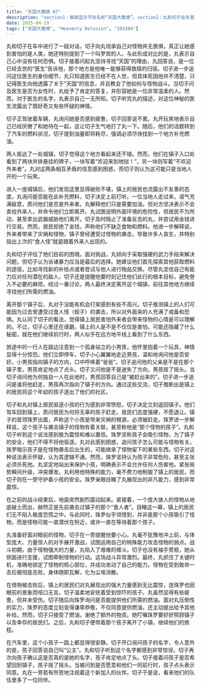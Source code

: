 ```yaml
---
title: "天国大魔境 07"
description: "section1：画面显示节目名称“天国大魔境”。section2：丸和切子在车里交谈。切子表示自己不怕怪物，但害怕人类，并提到了一个叫罗宾的人。丸则说自己什么都不怕。切子询问丸寻找“天国”的原因，丸回答说有位“医生”告诉他，那里是他能得到救赎的地方。切子追问医生的身份，丸说医生已经死了，但不清楚死因，只知道医生告诉了他“天国”的事，并教他如何对抗怪物。切子问医生是不是女性，丸说是，而且医生很温柔。切子问医生有没有名字，丸表示不知道。切子对这位神秘的医生表现出好奇和怀疑。section3：切子驾驶着汽车，丸问她是否疲倦，切子说不累。丸开玩笑说自己厌倦了和她在一起，切子生气地打了丸。他们谈到汽车的燃油即将耗尽，切子说需要尽快找到地方加油。section4：两人抵达一个看起来像小镇的地方。切子认为镇子看起来还不错。他们看到镇子入口处挂着写有“欢迎来到地狱！”和“不欢迎外来者”字样的牌子。丸觉得牌子上的信息自相矛盾，切子猜测这只是个玩笑。section5：他们进入镇子，发现镇子有些破败，镇上的居民看起来不太友好。丸问是否可以在这里加油，切子决定去问问看。一个当地居民走上前，态度充满敌意，询问他们是否是外来者。丸说明他们只是想加油，但居民表示不卖油给外来者，并让他们立刻离开。丸试图解释外面很危险，但居民坚持让他们走，甚至拿武器指着他们。切子阻止了准备动手的丸，试图用钱进行交易。居民拒绝了钱，声称他们不缺食物和燃料。他解释说，外来者带来了麻烦和怪物，镇子曾遭受怪物袭击，很多人因此丧生。他特别提到一个“人食い”（食人怪）是跟着外来者来的。section6：丸和切子讨论当前的情况。丸想通过武力解决问题，但切子认为打架是最后的手段，建议先尝试寻找其他加油点或进行物物交换。丸坚持自己能对付那些人，但切子提醒他不要忘记他们的最终目标，不要节外生枝。最终，他们决定离开镇子，到别处寻找燃油。section7：他们驾车离开了镇子。丸对没能打架感到有些不满。切子推测镇上的居民可能曾被蛭子（食人怪）袭击过，所以对外来者充满恐惧。丸同意切子的看法，认为镇上居民对外来者带来怪物的恐惧很真实。切子则在想镇上的人是否隐瞒了什么，或者只是单纯地害怕。他们在远处似乎看到了什么东西。section8：他们在路边发现了一个独自站着的小孩，小孩手里拿着一个玩具，看起来很害怕。他们停下车，切子小心翼翼地走近小孩，询问他是否还好。小孩指着镇子的方向，喊了一声“爸爸”。切子问小孩的爸爸是否在镇子里，小孩点头。切子问他是不是走丢了，小孩摇头。切子问他为什么一个人在这里，小孩说“被赶出来了”。切子追问是谁赶他出来的，小孩再次指向镇子。切子意识到镇上的居民把小孩赶了出来。section9：切子和丸都感到愤怒。切子决定返回镇子。他们驾车回到镇上，质问居民为何将小孩赶出来。居民们态度强硬，为首的珠罗出现，称小孩是“祸根”，必须被驱逐。珠罗解释说，小孩与袭击镇子的怪物有关，是“那个怪物的孩子”。丸和切子感到震惊。珠罗声称小孩会吸引怪物，为了保护镇子，他们才将他赶走。丸不解，询问小孩怎么会是怪物的孩子。珠罗暗示小孩是在怪物袭击后出生的，怪物可能留下了什么。切子对此表示怀疑，认为这不合逻辑。珠罗坚持小孩很危险，必须杀死。丸站出来保护小孩，表示不会让他们伤害他。冲突爆发，丸运用能力轻松击败了镇上的居民。切子则在一旁保护着小孩。珠罗对丸的能力感到震惊。section10：战斗结束后，地面开始震动。一个巨大的怪物从地面中钻出，正是之前袭击镇子的“人食い”。镇上的居民们惊恐万分。珠罗似乎意识到，小孩并没有吸引怪物，怪物可能一直就在附近，也许是在等待小孩。section11：丸准备迎战怪物。切子提醒他小心。丸冲上前与怪物搏斗，他试图用自己的能力攻击怪物的弱点。怪物体型庞大，力量惊人，丸一开始陷入苦战。切子也试图从旁协助，进行牵制。战斗异常激烈。丸抓住机会，瞄准怪物的核心部位，成功使用了能力。怪物被击败，化为尘埃消散。section12：怪物被击败后，镇上的居民们被丸的力量惊呆了，珠罗也说不出话来。切子安慰着受到惊吓的小孩。丸虽然疲惫，但没有受伤。切子问珠罗现在是否愿意给他们燃油。珠罗的态度变得谦卑，同意提供燃油和补给。切子拒绝了补给，只接受了燃油。她告诉珠罗好好照顾镇子和剩下的居民。随后，丸和切子带着小孩离开了镇子。section13：在车上，小孩一直很安静。切子问小孩叫什么名字，小孩回答说“公主”。丸和切子都感到意外。切子再次确认这是小孩的名字，小孩点头。切子问小孩想不想回镇子，小孩摇头。切子问小孩愿不愿意和他们一起走，小孩点头。丸若有所思地看着小孩。切子说，看来他们多了一个同伴。"
date: 2025-04-19
tags: ["天国大魔境", "Heavenly Delusion", "202304"]
---
```


丸和切子在车中进行了一段对话，切子向丸坦承自己对怪物并无畏惧，真正让她感到害怕的是人类，她还特别提到了一个叫罗宾的人。与此形成对比的是，丸表示自己心中没有任何恐惧。切子接着问起丸坚持寻找“天国”的理由，丸回答说，是一位已经去世的“医生”告诉他，那个地方是他唯一能够获得救赎的归宿。切子进一步追问这位医生的身份细节，丸只知道医生已经不在人世，但具体死因他并不清楚，只记得医生向他透露了关于“天国”的信息，并且教会了他如何与怪物战斗。当切子问及医生是否为女性时，丸给予了肯定的答复，并形容她是一位非常温柔的人。然而，对于医生的名字，丸表示自己一无所知。切子听完丸的描述，对这位神秘的医生流露出了既好奇又有些怀疑的神情。

切子正驾驶着车辆，丸询问她是否感到疲惫，切子回答说不累。丸开玩笑地表示自己已经厌倦了和她待在一起，这让切子生气地打了丸一下。随后，他们的话题转到了汽车的燃料状况，切子提到油量即将耗尽，强调必须尽快找到一个地方补充燃油。

两人抵达了一处城镇，切子觉得这个地方看起来还不错。然而，他们在镇子入口处看到了两块并排悬挂的牌子，一块写着“欢迎来到地狱！”，另一块则写着“不欢迎外来者”。丸对这两条相互矛盾的信息感到困惑，而切子则认为这可能只是当地人开的一个玩笑。

进入一座城镇后，他们发现这里显得破败不堪，镇上的居民也流露出不友善的态度。丸询问是否能在此补充燃料，切子决定上前打听。一位当地人走过来，语气充满敌意，质问他们是否是外来者。丸解释他们只是需要加油，但对方坚决表示不会卖给外来人，并命令他们立即离开。丸试图说明外面环境的危险性，但居民不为所动，甚至拿出武器威胁他们离开。切子及时阻止了准备反击的丸，并尝试用金钱进行交易。然而，居民拒绝了金钱，声称他们不缺乏食物和燃料。他进一步解释说，外来者带来了灾祸和怪物，镇子曾经遭受过怪物的袭击，导致许多人丧生，并特别指出上次的“食人怪”就是跟着外来人出现的。

丸和切子评估了他们目前的困境。面对挑战，丸倾向于采取强硬的武力手段来解决问题，但切子认为诉诸暴力应当是最后的选择。她建议他们首先探索其他获取燃料的途径，比如寻找新的补给点或者尝试与他人进行物品交换。尽管丸坚信自己有能力应对任何潜在的敌人，切子还是提醒他要时刻记住他们此行的根本目标，避免卷入不必要的麻烦。经过一番讨论，两人最终决定离开这个城镇，前往其他地方继续寻找他们所需的燃油。

离开那个镇子后，丸对于没能有机会打架感到有些不高兴。切子推测镇上的人们可能因为过去曾遭受过食人怪（蛭子）的袭击，所以对外面来的人充满了戒备和恐惧。丸认同了切子的看法，觉得镇上居民害怕外来者会带来怪物的心情是可以理解的。不过，切子心里还在琢磨，镇上的人是不是不仅仅是害怕，可能还隐藏了什么秘密。就在他们继续前行时，两人似乎在远方地平线上看到了什么东西。

旅途中的一行人在路边注意到一个孤身站立的小男孩，他怀里抱着一个玩具，神情显得十分惊恐。他们立即停车，切子小心翼翼地走近男孩，温和地询问他是否安好。小男孩指向镇子的方向，口中呼唤着“爸爸”。切子追问他的父亲是不是在那个镇子里，男孩肯定地点了点头。切子又问他是不是迷失了方向，男孩摇了摇头。当切子询问他为何独自一人在此地时，男孩回答自己是“被赶出来的”。切子进一步追问是谁将他赶走，男孩再次指向了镇子的方向。通过这些交流，切子推断出是镇上的居民将这个年幼的孩子逐出了他们的社区。

切子和丸对镇上居民驱逐小孩的行为感到非常愤怒，切子决定立刻返回镇子。他们驾车回到镇上，质问居民为何将无辜的孩子赶走。居民们态度强硬，不愿退让。镇子的首领珠罗出面，声称这个小孩是带来灾祸的根源，必须被赶走。珠罗进一步解释说，这个孩子与袭击镇子的怪物有着关联，甚至称他是“那个怪物的孩子”。丸和切子听到这个说法感到极为震惊和难以置信。珠罗坚称孩子会吸引怪物，为了镇子的安全，他们不得不将他驱逐。丸对此感到困惑，追问孩子怎么可能与怪物有关。珠罗暗示孩子是在怪物袭击后出生的，可能继承了怪物留下的某些东西。切子对这种说法表示怀疑，认为其逻辑不通。然而，珠罗坚持认为孩子非常危险，甚至主张必须杀死他。丸坚定地站出来保护小孩，明确表示不会允许任何人伤害他。紧张局势瞬间升级，冲突爆发。丸利用他特殊的能力，毫不费力地制服了镇上的居民，而切子则在一旁守护着小孩的安全。珠罗亲眼目睹了丸展现出的非凡能力，感到非常震惊。

在之前的战斗结束后，地面突然剧烈震动起来。紧接着，一个庞大骇人的怪物从地底破土而出，赫然正是先前袭击过镇子的那个“食人者”。目睹这一幕，镇上的居民们无不陷入极度恐慌之中。与此同时，珠罗似乎领悟到，并非是那个小孩吸引了怪物，而是怪物可能一直潜伏在附近，或许一直在等待着那个孩子。

丸准备好面对眼前的怪物，切子在一旁提醒他要小心。丸毫不犹豫地冲上前，与体型庞大、力量惊人的对手展开激战，试图运用自己的特殊能力攻击怪物的弱点。战斗初期，由于怪物强大的力量，丸陷入了艰难的缠斗。切子也没有袖手旁观，她从侧面进行支援，试图牵制怪物的行动。这场战斗异常激烈。最终，丸抓住了关键时机，准确地锁定了怪物的核心部位，并成功发动了自己的能力。怪物在受到致命一击后被彻底击败，身体随即瓦解，化为尘埃消散。

在怪物被击败后，镇上的居民们对丸展现出的强大力量感到无比震惊，连珠罗也因眼前的景象而哑口无言。切子温柔地安抚着受到惊吓的孩子。丸虽然显得有些疲惫，但并未受伤。切子随后向珠罗询问是否能提供他们所需的燃油。面对丸压倒性的实力，珠罗的态度立刻变得谦卑恭敬，不仅同意提供燃油，还主动提出给予其他补给。然而，切子只接受了燃油，谢绝了额外的物资。她叮嘱珠罗要好好照顾镇子以及幸存的居民们。之后，丸和切子便带着那个孩子离开了小镇，继续他们的旅程。

在汽车里，这个小孩子一路上都显得很安静。切子开口询问孩子的名字，令人意外的是，孩子回答说自己叫“公主”。丸和切子听到这个名字都感到非常惊讶。切子再次向孩子确认这是否真的是她的名字，孩子肯定地点了头。切子接着问孩子是否希望回到镇子，孩子摇了摇头。当被问到是否愿意和他们一同前行时，孩子点头表示同意。丸在一旁若有所思地注视着这个新加入的伙伴。切子于是说，看来他们的队伍里多了一位同伴。